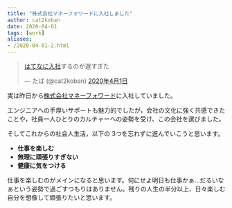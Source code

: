 ```yaml
---
title: "株式会社マネーフォワードに入社しました"
author: cat2koban
date: 2020-04-01
tags: [work]
aliases:
- /2020-04-01-2.html
---
```


<blockquote class="twitter-tweet" data-lang="ja">
<p dir="ltr" lang="ja"><a class="keyword" href="http://d.hatena.ne.jp/keyword/%A4%CF%A4%C6%A4%CA%A4%CB%C6%FE%BC%D2">はてなに入社</a>するのが遅すぎた</p>
— たば (@cat2koban) <a href="https://twitter.com/cat2koban/status/1245359565664706561?ref_src=twsrc%5Etfw">2020年4月1日</a></blockquote>
<p>
<script async="" src="https://platform.twitter.com/widgets.js" charset="utf-8"></script>
</p>
<p>実は昨日から<a href="https://corp.moneyforward.com/">株式会社マネーフォワード</a>に入社していました。</p>
<p>エンジニアへの手厚いサポートも魅力的でしたが，会社の文化に強く共感できたことや，社員一人ひとりのカルチャーへの姿勢を受け、この会社を選びました。</p>
<p><span style="font-family: -apple-system, BlinkMacSystemFont, 'Segoe UI', Helvetica, Arial, sans-serif;">そしてこれからの社会人生活，以下の 3つを忘れずに進んでいこうと思います。</span></p>
<ul>
<li><strong>仕事を楽しむ</strong></li>
<li><strong>無理に頑張りすぎない</strong></li>
<li><strong>健康に気をつける</strong> </li>
</ul>
<p>仕事を楽しむのがメインになると思います。何にせよ明日も仕事かぁ...だるいなぁという姿勢で過ごすつもりはありません。残りの人生の半分以上、日々楽しむ自分を想像して頑張りたいと思います。</p>
